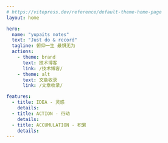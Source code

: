```yaml
---
# https://vitepress.dev/reference/default-theme-home-page
layout: home

hero:
  name: "yupaits notes"
  text: "Just do & record"
  tagline: 俯仰一生 最惧无为
  actions:
    - theme: brand
      text: 技术博客
      link: /技术博客/
    - theme: alt
      text: 文章收录
      link: /文章收录/

features:
  - title: IDEA - 灵感
    details: 
  - title: ACTION - 行动
    details: 
  - title: ACCUMULATION - 积累
    details: 
---
```


